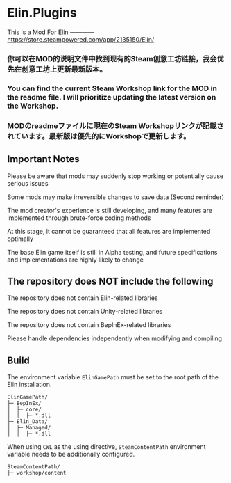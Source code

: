 # Elin.Plugins
This is a Mod For Elin ———— https://store.steampowered.com/app/2135150/Elin/

### 你可以在MOD的说明文件中找到现有的Steam创意工坊链接，我会优先在创意工坊上更新最新版本。

### You can find the current Steam Workshop link for the MOD in the readme file. I will prioritize updating the latest version on the Workshop.

### MODのreadmeファイルに現在のSteam Workshopリンクが記載されています。最新版は優先的にWorkshopで更新します。

## Important Notes

Please be aware that mods may suddenly stop working or potentially cause serious issues

Some mods may make irreversible changes to save data (Second reminder)

The mod creator's experience is still developing, and many features are implemented through brute-force coding methods

At this stage, it cannot be guaranteed that all features are implemented optimally

The base Elin game itself is still in Alpha testing, and future specifications and implementations are highly likely to change

## The repository does NOT include the following

The repository does not contain Elin-related libraries

The repository does not contain Unity-related libraries

The repository does not contain BepInEx-related libraries

Please handle dependencies independently when modifying and compiling

## Build
The environment variable `ElinGamePath` must be set to the root path of the Elin installation.
```
ElinGamePath/
├─ BepInEx/
│  ├─ core/
│  │  ├─ *.dll
├─ Elin_Data/
│  ├─ Managed/
│  │  ├─ *.dll
```
When using `CWL` as the using directive, `SteamContentPath` environment variable needs to be additionally configured.

```
SteamContentPath/
├─ workshop/content
```

